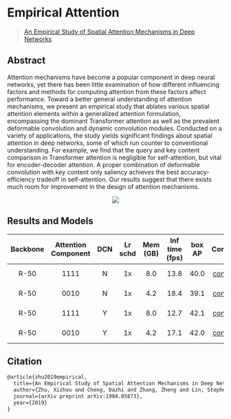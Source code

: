 # Empirical Attention

> [An Empirical Study of Spatial Attention Mechanisms in Deep Networks](https://arxiv.org/abs/1904.05873)

<!-- [ALGORITHM] -->

## Abstract

Attention mechanisms have become a popular component in deep neural networks, yet there has been little examination of how different influencing factors and methods for computing attention from these factors affect performance. Toward a better general understanding of attention mechanisms, we present an empirical study that ablates various spatial attention elements within a generalized attention formulation, encompassing the dominant Transformer attention as well as the prevalent deformable convolution and dynamic convolution modules. Conducted on a variety of applications, the study yields significant findings about spatial attention in deep networks, some of which run counter to conventional understanding. For example, we find that the query and key content comparison in Transformer attention is negligible for self-attention, but vital for encoder-decoder attention. A proper combination of deformable convolution with key content only saliency achieves the best accuracy-efficiency tradeoff in self-attention. Our results suggest that there exists much room for improvement in the design of attention mechanisms.

<div align=center>
<img src="https://user-images.githubusercontent.com/40661020/143879619-f1817da9-1573-45c9-891d-cfe55ad54911.png"/>
</div>

## Results and Models

| Backbone | Attention Component | DCN | Lr schd | Mem (GB) | Inf time (fps) | box AP |                                                                    Config                                                                     |                                                                                                                                                                                               Download                                                                                                                                                                                                |
| :------: | :-----------------: | :-: | :-----: | :------: | :------------: | :----: | :-------------------------------------------------------------------------------------------------------------------------------------------: | :---------------------------------------------------------------------------------------------------------------------------------------------------------------------------------------------------------------------------------------------------------------------------------------------------------------------------------------------------------------------------------------------------: |
|   R-50   |        1111         |  N  |   1x    |   8.0    |      13.8      |  40.0  |   [config](https://github.com/open-mmlab/rsidetection/tree/master/configs/empirical_attention/faster_rcnn_r50_fpn_attention_1111_1x_coco.py)   |         [model](https://download.openmmlab.com/rsidetection/v2.0/empirical_attention/faster_rcnn_r50_fpn_attention_1111_1x_coco/faster_rcnn_r50_fpn_attention_1111_1x_coco_20200130-403cccba.pth) \| [log](https://download.openmmlab.com/rsidetection/v2.0/empirical_attention/faster_rcnn_r50_fpn_attention_1111_1x_coco/faster_rcnn_r50_fpn_attention_1111_1x_coco_20200130_210344.log.json)         |
|   R-50   |        0010         |  N  |   1x    |   4.2    |      18.4      |  39.1  |   [config](https://github.com/open-mmlab/rsidetection/tree/master/configs/empirical_attention/faster_rcnn_r50_fpn_attention_0010_1x_coco.py)   |         [model](https://download.openmmlab.com/rsidetection/v2.0/empirical_attention/faster_rcnn_r50_fpn_attention_0010_1x_coco/faster_rcnn_r50_fpn_attention_0010_1x_coco_20200130-7cb0c14d.pth) \| [log](https://download.openmmlab.com/rsidetection/v2.0/empirical_attention/faster_rcnn_r50_fpn_attention_0010_1x_coco/faster_rcnn_r50_fpn_attention_0010_1x_coco_20200130_210125.log.json)         |
|   R-50   |        1111         |  Y  |   1x    |   8.0    |      12.7      |  42.1  | [config](https://github.com/open-mmlab/rsidetection/tree/master/configs/empirical_attention/faster_rcnn_r50_fpn_attention_1111_dcn_1x_coco.py) | [model](https://download.openmmlab.com/rsidetection/v2.0/empirical_attention/faster_rcnn_r50_fpn_attention_1111_dcn_1x_coco/faster_rcnn_r50_fpn_attention_1111_dcn_1x_coco_20200130-8b2523a6.pth) \| [log](https://download.openmmlab.com/rsidetection/v2.0/empirical_attention/faster_rcnn_r50_fpn_attention_1111_dcn_1x_coco/faster_rcnn_r50_fpn_attention_1111_dcn_1x_coco_20200130_204442.log.json) |
|   R-50   |        0010         |  Y  |   1x    |   4.2    |      17.1      |  42.0  | [config](https://github.com/open-mmlab/rsidetection/tree/master/configs/empirical_attention/faster_rcnn_r50_fpn_attention_0010_dcn_1x_coco.py) | [model](https://download.openmmlab.com/rsidetection/v2.0/empirical_attention/faster_rcnn_r50_fpn_attention_0010_dcn_1x_coco/faster_rcnn_r50_fpn_attention_0010_dcn_1x_coco_20200130-1a2e831d.pth) \| [log](https://download.openmmlab.com/rsidetection/v2.0/empirical_attention/faster_rcnn_r50_fpn_attention_0010_dcn_1x_coco/faster_rcnn_r50_fpn_attention_0010_dcn_1x_coco_20200130_210410.log.json) |

## Citation

```latex
@article{zhu2019empirical,
  title={An Empirical Study of Spatial Attention Mechanisms in Deep Networks},
  author={Zhu, Xizhou and Cheng, Dazhi and Zhang, Zheng and Lin, Stephen and Dai, Jifeng},
  journal={arXiv preprint arXiv:1904.05873},
  year={2019}
}
```
